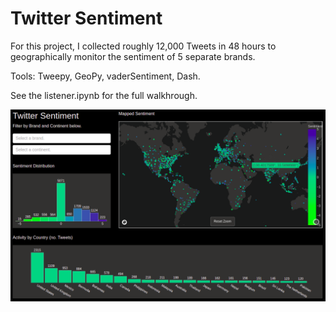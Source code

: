 # Twitter Sentiment

For this project, I collected roughly 12,000 Tweets in 48 hours to geographically monitor the sentiment of 5 separate brands.

Tools: Tweepy, GeoPy, vaderSentiment, Dash.

See the listener.ipynb for the full walkhrough.

![alt text](https://raw.githubusercontent.com/philipharman/twitter-sentiment-public/master/dashboard.png)
